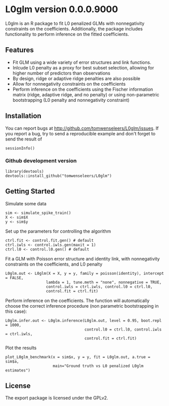 L0glm version 0.0.0.9000
==========================

L0glm is an R package to fit L0 penalized GLMs with nonnegativity constraints on the coefficients. Additionally, the package includes functionality to perform inference on the fitted coefficients. 

Features
--------
* Fit GLM using a wide variety of error structures and link functions.
* Inlcude  L0 penalty as a proxy for best subset selection, allowing for higher number of predictors than observations
* By design, ridge or adaptive ridge penalties are also possible
* Allow for nonnegativity constraints on the coefficients
* Perform inference on the coefficients using the Fischer information matrix (ridge, adaptive ridge, and no penalty) or using non-parametric bootstrapping (L0 penalty and nonnegativity constraint)

Installation
------------

You can report bugs at http://github.com/tomwenseleers/L0glm/issues. 
If you report a bug, try to send a reproducible example and don't forget to send the result of 
```
sessionInfo()
```

### Github development version
```
library(devtools)
devtools::install_github("tomwenseleers/L0glm")
```



Getting Started
---------------

Simulate some data
```
sim <- simulate_spike_train()
X <- sim$X
y <- sim$y
```
Set up the parameters for controlling the algorithm
```
ctrl.fit <- control.fit.gen() # default
ctrl.iwls <- control.iwls.gen(maxit = 1)
ctrl.l0 <- control.l0.gen() # default
```
Fit a GLM with Poisson error structure and identity link, with nonnegativity constraints on the coefficients, and L0 penalty
```
L0glm.out <- L0glm(X = X, y = y, family = poisson(identity), intercept = FALSE,
                  lambda = 1, tune.meth = "none", nonnegative = TRUE,
                  control.iwls = ctrl.iwls, control.l0 = ctrl.l0,
                  control.fit = ctrl.fit)
```
Perform inference on the coefficients. The function will automatically choose the correct inference procedure (non parametric bootstrapping in this case):
```
L0glm.infer.out <- L0glm.inference(L0glm.out, level = 0.95, boot.repl = 1000,
                                   control.l0 = ctrl.l0, control.iwls = ctrl.iwls, 
                                   control.fit = ctrl.fit)
```
Plot the results 
```
plot_L0glm_benchmark(x = sim$x, y = y, fit = L0glm.out, a.true = sim$a,
                     main="Ground truth vs L0 penalized L0glm estimates")
```


License
-------
The export package is licensed under the GPLv2.


